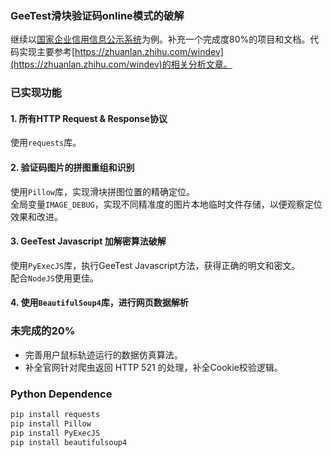 ### GeeTest滑块验证码online模式的破解

继续以[国家企业信用信息公示系统](http://www.gsxt.gov.cn)为例。补充一个完成度80%的项目和文档。代码实现主要参考[https://zhuanlan.zhihu.com/windev](https://zhuanlan.zhihu.com/windev)的相关分析文章。

### 已实现功能

#### 1. 所有HTTP Request & Response协议

使用`requests`库。

#### 2. 验证码图片的拼图重组和识别

使用`Pillow`库，实现滑块拼图位置的精确定位。  
全局变量`IMAGE_DEBUG`，实现不同精准度的图片本地临时文件存储，以便观察定位效果和改进。

#### 3. GeeTest Javascript 加解密算法破解

使用`PyExecJS`库，执行GeeTest Javascript方法，获得正确的明文和密文。  
配合`NodeJS`使用更佳。

#### 4. 使用`BeautifulSoup4`库，进行网页数据解析

### 未完成的20%

+ 完善用户鼠标轨迹运行的数据仿真算法。
+ 补全官网针对爬虫返回 HTTP 521 的处理，补全Cookie校验逻辑。

### Python Dependence

```bash
pip install requests
pip install Pillow
pip install PyExecJS
pip install beautifulsoup4
```
